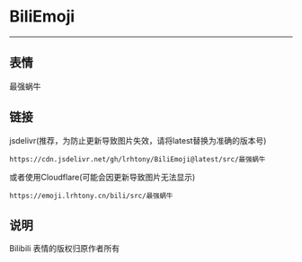 # BiliEmoji
---
## 表情
最强蜗牛
## 链接
jsdelivr(推荐，为防止更新导致图片失效，请将latest替换为准确的版本号)
```
https://cdn.jsdelivr.net/gh/lrhtony/BiliEmoji@latest/src/最强蜗牛
```
或者使用Cloudflare(可能会因更新导致图片无法显示)
```
https://emoji.lrhtony.cn/bili/src/最强蜗牛
```
## 说明
Bilibili 表情的版权归原作者所有
